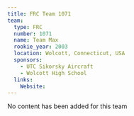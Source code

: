 ```yaml
---
title: FRC Team 1071
team:
  type: FRC
  number: 1071
  name: Team Max
  rookie_year: 2003
  location: Wolcott, Connecticut, USA
  sponsors:
    - UTC Sikorsky Aircraft
    - Wolcott High School
  links:
    Website: 
---
```

No content has been added for this team